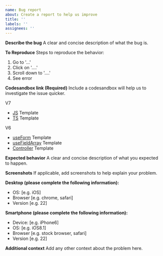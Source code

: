 ```yaml
---
name: Bug report
about: Create a report to help us improve
title: ''
labels: ''
assignees: ''
---
```


**Describe the bug**
A clear and concise description of what the bug is.

**To Reproduce**
Steps to reproduce the behavior:

1. Go to '...'
2. Click on '....'
3. Scroll down to '....'
4. See error

**Codesandbox link (Required)**
Include a codesandbox will help us to investigate the issue quicker.

V7

- [JS](https://codesandbox.io/s/elated-dubinsky-vol10) Template
- [TS](https://codesandbox.io/s/frosty-wave-f1pco) Template

V6

- [useForm](https://codesandbox.io/s/react-hook-form-useform-template-lsm61) Template
- [useFieldArray](https://codesandbox.io/s/react-hook-form-usefieldarray-template-q0jek) Template
- [Controller](https://codesandbox.io/s/react-hook-form-controller-template-yu0z5) Template

**Expected behavior**
A clear and concise description of what you expected to happen.

**Screenshots**
If applicable, add screenshots to help explain your problem.

**Desktop (please complete the following information):**

- OS: [e.g. iOS]
- Browser [e.g. chrome, safari]
- Version [e.g. 22]

**Smartphone (please complete the following information):**

- Device: [e.g. iPhone6]
- OS: [e.g. iOS8.1]
- Browser [e.g. stock browser, safari]
- Version [e.g. 22]

**Additional context**
Add any other context about the problem here.

